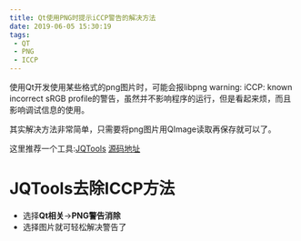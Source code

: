 ```yaml
---
title: Qt使用PNG时提示iCCP警告的解决方法
date: 2019-06-05 15:30:19
tags:
 - QT
 - PNG
 - ICCP
---
```


使用Qt开发使用某些格式的png图片时，可能会报libpng warning: iCCP: known incorrect sRGB profile的警告，虽然并不影响程序的运行，但是看起来烦，而且影响调试信息的使用。

其实解决方法非常简单，只需要将png图片用QImage读取再保存就可以了。

这里推荐一个工具:[JQTools](https://github.com/188080501/JQTools/releases/latest)
[源码地址](https://github.com/188080501/JQTools)

# JQTools去除ICCP方法
* 选择**Qt相关**->**PNG警告消除**
* 选择图片就可轻松解决警告了
